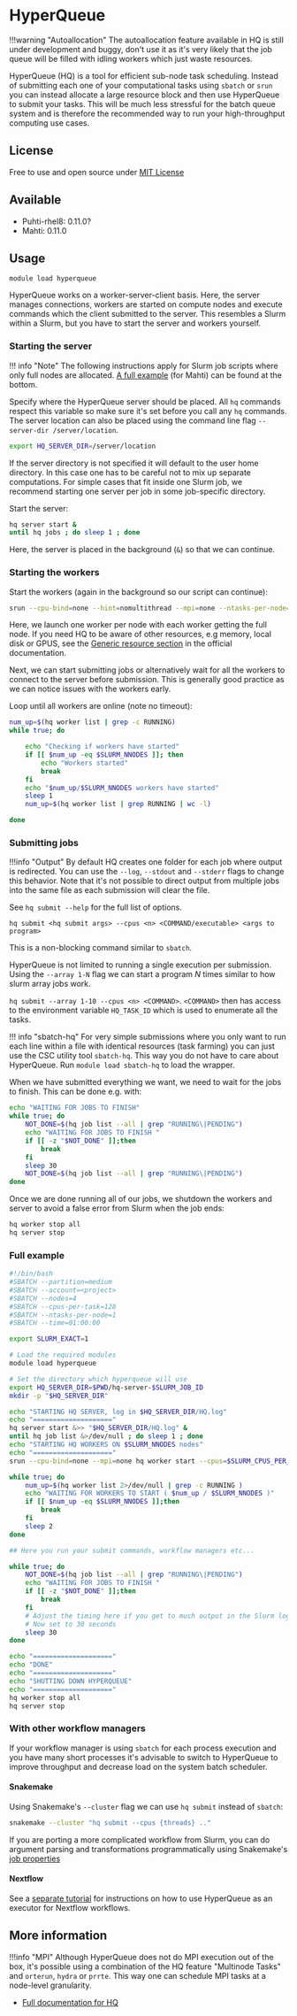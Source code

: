 # HyperQueue

!!!warning "Autoallocation"
    The autoallocation feature available in HQ is still under development and buggy, don't use it
    as it's very likely that the job queue will be filled with idling workers which just waste
    resources.

HyperQueue (HQ) is a tool for efficient sub-node task scheduling. Instead of submitting each one of
your computational tasks using `sbatch` or `srun` you can instead allocate a large resource block
and then use HyperQueue to submit your tasks. This will be much less stressful for the batch queue
system and is therefore the recommended way to run your high-throughput computing use cases.

## License

Free to use and open source under [MIT License](https://github.com/It4innovations/hyperqueue/blob/main/LICENSE)

## Available

* Puhti-rhel8: 0.11.0?
* Mahti: 0.11.0

## Usage

``
module load hyperqueue
``

HyperQueue works on a worker-server-client basis. Here, the server manages connections, workers are
started on compute nodes and execute commands which the client submitted to the server. This
resembles a Slurm within a Slurm, but you have to start the server and workers yourself.

### Starting the server

!!! info "Note"
    The following instructions apply for Slurm job scripts where only full nodes
    are allocated. [A full example](#full-example) (for Mahti) can be found at the bottom.

Specify where the HyperQueue server should be placed. All `hq` commands respect this variable
so make sure it's set before you call any `hq` commands. The server location can also be placed
using the command line flag `--server-dir /server/location`.

```bash
export HQ_SERVER_DIR=/server/location
```

If the server directory is not specified it will default to the user home directory. In this case
one has to be careful not to mix up separate computations. For simple cases that fit inside one
Slurm job, we recommend starting one server per job in some job-specific directory.

Start the server:

```bash
hq server start & 
until hq jobs ; do sleep 1 ; done
```

Here, the server is placed in the background (`&`) so that we can continue.

### Starting the workers

Start the workers (again in the background so our script can continue):

```bash
srun --cpu-bind=none --hint=nomultithread --mpi=none --ntasks-per-node=$SLURM_NNODES -c $SLURM_CPUS_PER_TASK hq worker start --cpus=$SLURM_CPUS_PER_TASK &
```

Here, we launch one worker per node with each worker getting the full node. If you need HQ
to be aware of other resources, e.g memory, local disk or GPUS, see the [Generic resource
section](https://it4innovations.github.io/hyperqueue/v0.11.0/jobs/gresources/) in the
official documentation.

Next, we can start submitting jobs or alternatively wait for all the workers to connect
to the server before submission. This is generally good practice as we can notice issues with
the workers early.

Loop until all workers are online (note no timeout):

```bash
num_up=$(hq worker list | grep -c RUNNING)
while true; do

    echo "Checking if workers have started"
    if [[ $num_up -eq $SLURM_NNODES ]]; then
        echo "Workers started"
        break
    fi
    echo "$num_up/$SLURM_NNODES workers have started"
    sleep 1
    num_up=$(hq worker list | grep RUNNING | wc -l)

done
```

### Submitting jobs

!!!info "Output"
    By default HQ creates one folder for each job where output is redirected.
    You can use the `--log`, `--stdout` and `--stderr` flags to change this behavior.
    Note that it's not possible to direct output from multiple jobs into the same file
    as each submission will clear the file.

See `hq submit --help` for the full list of options.

`hq submit <hq submit args> --cpus <n> <COMMAND/executable> <args to program>`

This is a non-blocking command similar to `sbatch`.

HyperQueue is not limited to running a single execution per submission. Using the
`--array 1-N` flag we can start a program *N* times similar to how slurm array jobs work.

`hq submit --array 1-10 --cpus <n> <COMMAND>`. `<COMMAND>` then has access to the environment
variable `HQ_TASK_ID` which is used to enumerate all the tasks.

!!! info "sbatch-hq"
    For very simple submissions where you only want to run each line within a file with identical
    resources (task farming) you can just use the CSC utility tool `sbatch-hq`. This way you
    do not have to care about HyperQueue. Run `module load sbatch-hq` to load the wrapper.

When we have submitted everything we want, we need to wait for the jobs to finish.
This can be done e.g. with:

```bash
echo "WAITING FOR JOBS TO FINISH"
while true; do
    NOT_DONE=$(hq job list --all | grep "RUNNING\|PENDING")
    echo "WAITING FOR JOBS TO FINISH "
    if [[ -z "$NOT_DONE" ]];then
        break
    fi
    sleep 30
    NOT_DONE=$(hq job list --all | grep "RUNNING\|PENDING")
done
```

Once we are done running all of our jobs, we shutdown the workers and server to avoid a false
error from Slurm when the job ends:

```bash
hq worker stop all
hq server stop
```

### Full example

```bash
#!/bin/bash
#SBATCH --partition=medium
#SBATCH --account=<project>
#SBATCH --nodes=4
#SBATCH --cpus-per-task=128
#SBATCH --ntasks-per-node=1
#SBATCH --time=01:00:00

export SLURM_EXACT=1

# Load the required modules
module load hyperqueue

# Set the directory which hyperqueue will use 
export HQ_SERVER_DIR=$PWD/hq-server-$SLURM_JOB_ID
mkdir -p "$HQ_SERVER_DIR"

echo "STARTING HQ SERVER, log in $HQ_SERVER_DIR/HQ.log"
echo "===================="
hq server start &>> "$HQ_SERVER_DIR/HQ.log" &
until hq job list &>/dev/null ; do sleep 1 ; done
echo "STARTING HQ WORKERS ON $SLURM_NNODES nodes"
echo "===================="
srun --cpu-bind=none --mpi=none hq worker start --cpus=$SLURM_CPUS_PER_TASK &>> "$HQ_SERVER_DIR/HQ.log" &

while true; do
    num_up=$(hq worker list 2>/dev/null | grep -c RUNNING )
    echo "WAITING FOR WORKERS TO START ( $num_up / $SLURM_NNODES )"
    if [[ $num_up -eq $SLURM_NNODES ]];then
        break
    fi
    sleep 2
done

## Here you run your submit commands, workflow managers etc...

while true; do                                                   
    NOT_DONE=$(hq job list --all | grep "RUNNING\|PENDING")          
    echo "WAITING FOR JOBS TO FINISH "                           
    if [[ -z "$NOT_DONE" ]];then                                 
        break
    fi                                                           
    # Adjust the timing here if you get to much output in the Slurm log file
    # Now set to 30 seconds
    sleep 30
done                                                             

echo "===================="
echo "DONE"
echo "===================="
echo "SHUTTING DOWN HYPERQUEUE"
echo "===================="
hq worker stop all
hq server stop
```

### With other workflow managers

If your workflow manager is using `sbatch` for each process execution and you have many short
processes it's advisable to switch to HyperQueue to improve throughput and decrease load on
the system batch scheduler.

#### Snakemake

Using Snakemake's `--cluster` flag we can use `hq submit` instead of `sbatch`:

```bash
snakemake --cluster "hq submit --cpus {threads} .."
```

If you are porting a more complicated workflow from Slurm, you can do
argument parsing and transformations programmatically using Snakemake's [job
properties](https://snakemake.readthedocs.io/en/stable/executing/cluster.html#job-properties)

#### Nextflow

See a [separate tutorial](../support/tutorials/nextflow-hq.md) for instructions on
how to use HyperQueue as an executor for Nextflow workflows.

## More information

!!!info "MPI"
    Although HyperQueue does not do MPI execution out of the box, it's possible using a
    combination of the HQ feature "Multinode Tasks" and `orterun`, `hydra` or `prrte`.
    This way one can schedule MPI tasks at a node-level granularity.

* [Full documentation for HQ](https://it4innovations.github.io/hyperqueue/v0.11.0/)
